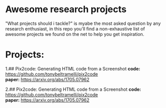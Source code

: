 # Awesome research projects
"What projects should i tackle?" is myabe the most asked question by any research enthusiast, in this repo you'll find a non-exhaustive list of awesome projects we found on the net to help you get inspiration.

# Projects:
1.## Pix2code: Generating HTML code from a Screenshot
**code:** https://github.com/tonybeltramelli/pix2code  
**paper:** https://arxiv.org/abs/1705.07962

2.## Pix2code: Generating HTML code from a Screenshot
**code:** https://github.com/tonybeltramelli/pix2code  
**paper:** https://arxiv.org/abs/1705.07962

